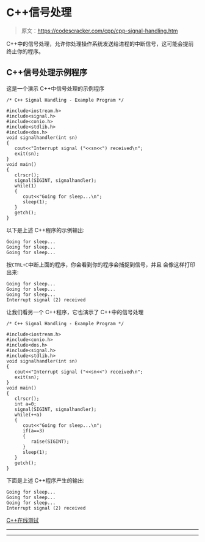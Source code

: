 # C++信号处理

> 原文：<https://codescracker.com/cpp/cpp-signal-handling.htm>

C++中的信号处理，允许你处理操作系统发送给进程的中断信号，这可能会提前终止你的程序。

## C++信号处理示例程序

这是一个演示 C++中信号处理的示例程序

```
/* C++ Signal Handling - Example Program */

#include<iostream.h>
#include<signal.h>
#include<conio.h>
#include<stdlib.h>
#include<dos.h>
void signalhandler(int sn)
{
   cout<<"Interrupt signal ("<<sn<<") received\n";
   exit(sn);
}
void main()
{
   clrscr();
   signal(SIGINT, signalhandler);
   while(1)
   {
      cout<<"Going for sleep...\n";
      sleep(1);
   }
   getch();
}
```

以下是上述 C++程序的示例输出:

```
Going for sleep...
Going for sleep...
Going for sleep...
```

按`CTRL+C`中断上面的程序，你会看到你的程序会捕捉到信号，并且 会像这样打印出来:

```
Going for sleep...
Going for sleep...
Going for sleep...
Interrupt signal (2) received
```

让我们看另一个 C++程序，它也演示了 C++中的信号处理

```
/* C++ Signal Handling - Example Program */

#include<iostream.h>
#include<conio.h>
#include<dos.h>
#include<signal.h>
#include<stdlib.h>
void signalhandler(int sn)
{
   cout<<"Interrupt signal ("<<sn<<") received\n";
   exit(sn);
}
void main()
{
   clrscr();
   int a=0;
   signal(SIGINT, signalhandler);
   while(++a)
   {
      cout<<"Going for sleep...\n";
      if(a==3)
      {
         raise(SIGINT);
      }
      sleep(1);
   }
   getch();
}
```

下面是上述 C++程序产生的输出:

```
Going for sleep...
Going for sleep...
Going for sleep...
Interrupt signal (2) received
```

[C++在线测试](/exam/showtest.php?subid=3)

* * *

* * *